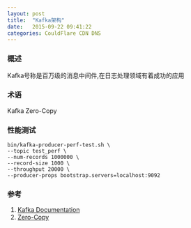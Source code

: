 ```yaml
---
layout: post
title:  "Kafka架构"
date:   2015-09-22 09:41:22
categories: CouldFlare CDN DNS
---
```


### 概述
Kafka号称是百万级的消息中间件,在日志处理领域有着成功的应用

### 术语

Kafka Zero-Copy

### 性能测试
```
bin/kafka-producer-perf-test.sh \
--topic test_perf \
--num-records 1000000 \
--record-size 1000 \
--throughput 20000 \
--producer-props bootstrap.servers=localhost:9092
```

### 参考
1. [Kafka Documentation](https://kafka.apache.org/documentation/)
2. [Zero-Copy](https://en.wikipedia.org/wiki/Zero-copy)

